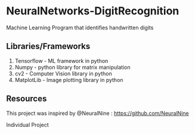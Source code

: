 # NeuralNetworks-DigitRecognition
Machine Learning Program that identifies handwritten digits
## Libraries/Frameworks
1. Tensorflow - ML framework in python
2. Numpy - python library for matrix manipulation
3. cv2 - Computer Vision library in python
4. MatplotLib - Image plotting library in python

## Resources
This project was inspired by @NeuralNine : https://github.com/NeuralNine

Individual Project
